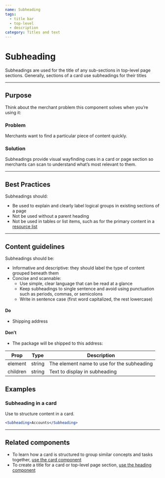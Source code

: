 ```yaml
---
name: Subheading
tags:
  - title bar
  - top-level
  - description
category: Titles and text
---
```


# Subheading

Subheadings are used for the title of any sub-sections in top-level page
sections. Generally, sections of a card use subheadings for their titles

---

## Purpose

Think about the merchant problem this component solves when you’re using it:

### Problem

Merchants want to find a particular piece of content quickly.

### Solution

Subheadings provide visual wayfinding cues in a card or page section so merchants
can scan to understand what’s most relevant to them.

---

## Best Practices

Subheadings should:

* Be used to explain and clearly label logical groups in existing sections of a page
* Not be used without a parent heading
* Not be used in tables or list items, such as for the primary content in a [resource list](/components/lists/resource-list)

---

## Content guidelines

Subheadings should be:

* Informative and descriptive: they should label the type of content grouped
beneath them
* Concise and scannable:
  * Use simple, clear language that can be read at a glance
  * Keep subheadings to single sentence and avoid using punctuation such as
  periods, commas, or semicolons
  * Write in sentence case (first word capitalized, the rest lowercase)

<!-- usagelist -->
#### Do
- Shipping address

#### Don’t
- The package will be shipped to this address:

<!-- end -->

| Prop | Type | Description |
| ---- | ---- | ----------- |
| element | string | 	The element name to use for the subheading |
| children | string | Text to display in subheading |

## Examples

### Subheading in a card

Use to structure content in a card.

```jsx
<Subheading>Accounts</Subheading>
```

---

## Related components

* To learn how a card is structured to group similar concepts and tasks together, [use the card component](/components/structure/card)
* To create a title for a card or top-level page section, [use the heading component](/components/titles-and-text/heading)
